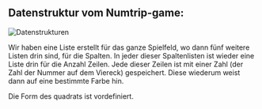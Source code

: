 ## Datenstruktur vom Numtrip-game:

![Datenstrukturen](images/Foto_Datenstrukturen_Numtrip.jpg)

Wir haben eine Liste erstellt für das ganze Spielfeld, wo dann fünf weitere Listen drin sind, für die Spalten. In jeder dieser Spaltenlisten ist wieder eine Liste drin für die Anzahl Zeilen. Jede dieser Zeilen ist mit einer Zahl (der Zahl der Nummer auf dem Viereck) gespeichert. Diese wiederum weist dann auf eine bestimmte Farbe hin.

Die Form des quadrats ist vordefiniert.

